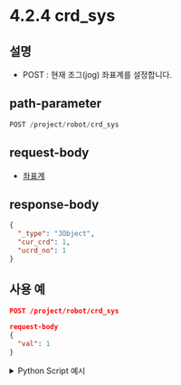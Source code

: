 ﻿# 4.2.4 crd_sys

## 설명

- POST : 현재 조그(jog) 좌표계를 설정합니다.

## path-parameter

```python
POST /project/robot/crd_sys
```

## request-body

- [좌표계](/99-schema/crdsys.md)

## response-body

```json
{
  "_type": "JObject",
  "cur_crd": 1,
  "ucrd_no": 1
}
```


## 사용 예

```json
POST /project/robot/crd_sys

request-body
{
  "val": 1
}
```

<details><summary>Python Script 예시</summary>

```python
import requests

def post_crd_sys(x: int = 0) -> int:
    base_url       = 'http://192.168.1.150:8888'
    path_parameter = '/project/robot/crd_sys'
    head           = {'Content-Type': 'application/json; charset=utf-8'}
    body           = {"val": x}

    response = requests.post(url = base_url + path_parameter, headers = head, json = body)
    return response.status_code

print(f"response: {post_crd_sys(1)}")
```
```sh
$python test.py
response: 200
```

</details>